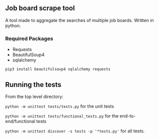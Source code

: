 ## Job board scrape tool

A tool made to aggregate the searches of multiple job boards. Written in python.

### Required Packages
- Requests
- BeautifulSoup4
- sqlalchemy

`pip3 install beautifulsoup4 sqlalchemy requests`


## Running the tests
From the top level directory:

`python -m unittest tests/tests.py` for the unit tests

`python -m unittest tests/functional_tests.py` for the end-to-end/functional tests

`python -m unittest discover -s tests -p '*tests.py'` for all tests.
